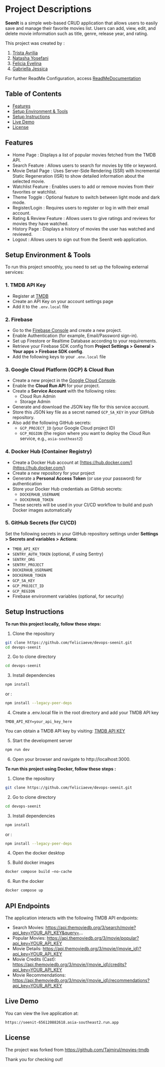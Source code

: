 # Project Descriptions

**SeenIt** is a simple web-based CRUD application that allows users to easily save and manage their favorite movies list. Users can add, view, edit, and delete movie information such as title, genre, release year, and rating.

This project was created by :
1. [Trista Avrilia](https://github.com/tristaavrilia)
2. [Natasha Yosefani](https://github.com/natashayp)
3. [Felicia Evelina](https://github.com/feliciaeve)
4. [Gabriella Jessica](https://github.com/jessicaprawira)

For further ReadMe Configuration, access [ReadMeDocumentation](https://docs.google.com/document/d/1GmmY0IYDoZJtSCq2BVYl8QxmrIkEi-r4kTgvxh6x9m0/edit?usp=sharing)

## Table of Contents

-   [Features](#features)
-   [Setup Environment & Tools](#setup-environment--tools) 
-   [Setup Instructions](#setup-instructions)
-   [Live Demo](#live-demo)
-   [License](#license)

## Features

-   Home Page : Displays a list of popular movies fetched from the TMDB API.
-   Search Feature : Allows users to search for movies by title or keyword.
-   Movie Detail Page : Uses Server-Side Rendering (SSR) with Incremental Static Regeneration (ISR) to show detailed information about the selected movie.
-   Watchlist Feature : Enables users to add or remove movies from their favorites or watchlist.
-   Theme Toggle : Optional feature to switch between light mode and dark mode.
-   Register/Login : Requires users to register or log in with their email account.
-   Rating & Review Feature : Allows users to give ratings and reviews for movies they have watched.
-   History Page : Displays a history of movies the user has watched and reviewed.
-   Logout : Allows users to sign out from the SeenIt web application.

## Setup Environment & Tools

To run this project smoothly, you need to set up the following external services:

### 1. TMDB API Key
- Register at [TMDB](https://www.themoviedb.org/)
- Create an API Key on your account settings page
- Add it to the `.env.local` file

### 2. Firebase
- Go to the [Firebase Console](https://console.firebase.google.com/) and create a new project.
- Enable Authentication (for example, Email/Password sign-in).
- Set up Firestore or Realtime Database according to your requirements.
- Retrieve your Firebase SDK config from **Project Settings > General > Your apps > Firebase SDK config**.
- Add the following keys to your `.env.local` file

### 3. Google Cloud Platform (GCP) & Cloud Run
- Create a new project in the [Google Cloud Console](https://console.cloud.google.com/).
- Enable the **Cloud Run API** for your project.
- Create a **Service Account** with the following roles:
  - Cloud Run Admin
  - Storage Admin
- Generate and download the JSON key file for this service account.
- Store this JSON key file as a secret named `GCP_SA_KEY` in your GitHub repository.
- Also add the following GitHub secrets:
  - `GCP_PROJECT_ID` (your Google Cloud project ID)
  - `GCP_REGION` (the region where you want to deploy the Cloud Run service, e.g., `asia-southeast2`)

### 4. Docker Hub (Container Registry)
- Create a Docker Hub account at [https://hub.docker.com/](https://hub.docker.com/)
- Create a new repository for your project
- Generate a **Personal Access Token** (or use your password) for authentication
- Store your Docker Hub credentials as GitHub secrets:
  - `DOCKERHUB_USERNAME`
  - `DOCKERHUB_TOKEN`
- These secrets will be used in your CI/CD workflow to build and push Docker images automatically

### 5. GitHub Secrets (for CI/CD)
Set the following secrets in your GitHub repository settings under **Settings > Secrets and variables > Actions**:

- `TMDB_API_KEY`
- `SENTRY_AUTH_TOKEN` (optional, if using Sentry)
- `SENTRY_ORG`
- `SENTRY_PROJECT`
- `DOCKERHUB_USERNAME`
- `DOCKERHUB_TOKEN`
- `GCP_SA_KEY`
- `GCP_PROJECT_ID`
- `GCP_REGION`
- Firebase environment variables (optional, for security)


## Setup Instructions

**To run this project locally, follow these steps:**

1. Clone the repository

```bash
git clone https://github.com/feliciaeve/devops-seenit.git
cd devops-seenit
```

2. Go to clone directory

```bash
cd devops-seenit
```

3. Install dependencies

```bash
npm install
```

  or : 

```bash
npm install --legacy-peer-deps
```

4. Create a .env.local file in the root directory and add your TMDB API key

```text
TMDB_API_KEY=your_api_key_here
```

You can obtain a TMDB API key by visiting:
[TMDB API KEY](https://www.themoviedb.org/settings/api)


5. Start the development server

```bash
npm run dev
```

6. Open your browser and navigate to http://localhost:3000.


**To run this project using Docker, follow these steps :** 

1. Clone the repository

```bash
git clone https://github.com/feliciaeve/devops-seenit.git
```

2. Go to clone directory

```bash
cd devops-seenit
```

3. Install dependencies

```bash
npm install
```

  or : 

```bash
npm install --legacy-peer-deps
```

4. Open the docker desktop
   
5. Build docker images

```bash
docker compose build —no-cache
```

6. Run the docker

```bash
docker compose up
```

## API Endpoints

The application interacts with the following TMDB API endpoints:

-   Search Movies: https://api.themoviedb.org/3/search/movie?api_key=YOUR_API_KEY&query=...
-   Popular Movies: https://api.themoviedb.org/3/movie/popular?api_key=YOUR_API_KEY
-   Movie Details: https://api.themoviedb.org/3/movie/{movie_id}?api_key=YOUR_API_KEY
-   Movie Credits (Cast): https://api.themoviedb.org/3/movie/{movie_id}/credits?api_key=YOUR_API_KEY
-   Movie Recommendations: https://api.themoviedb.org/3/movie/{movie_id}/recommendations?api_key=YOUR_API_KEY

## Live Demo

You can view the live application at:

```
https://seenit-656120882618.asia-southeast2.run.app
```

## License

The project was forked from https://github.com/Tajmirul/movies-tmdb 


Thank you for checking out!
